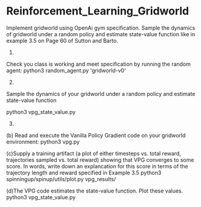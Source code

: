 # Reinforcement_Learning_Gridworld
Implement gridworld using OpenAi gym specification. Sample the dynamics of gridworld under a random policy and estimate state-value function like in example 3.5 on Page 60 of Sutton and Barto.



1.

Check you class is working and meet specification by running the random agent:
python3 random_agent.py 'gridworld-v0'

2.

Sample the dynamics of your gridworld under a random policy and estimate state-value function

python3 vpg_state_value.py

3.
(b) Read and execute the Vanilla Policy Gradient code on your gridworld environment:
python3 vpg.py

(c)Supply a training artifact (a plot of either timesteps vs. total reward, trajectories sampled vs. total reward) showing that VPG converges to some score. In words, write down an explancation for this score in terms of the trajectory length and reward specified in Example 3.5
python3 spinningup/spinup/utils/plot.py vpg_results/

(d)The VPG code estimates the state-value function. Plot these values.
python3 vpg_state_value.py 
